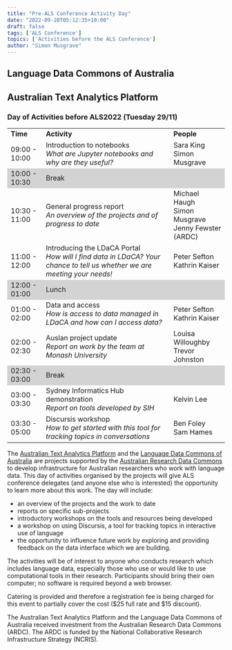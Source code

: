 ```yaml
---
title: "Pre-ALS Conference Activity Day"
date: "2022-09-20T05:12:35+10:00"
draft: false
tags: ['ALS Conference']
topics: ['Activities before the ALS Conference']
author: "Simon Musgrave"
---
```

## Language Data Commons of Australia
## Australian Text Analytics Platform

### Day of Activities before ALS2022 (Tuesday 29/11)

<table>
<tr><td><b>Time</b></td><td><b>Activity</b></td><td><b>People</b></td></tr>
<tr><td>09:00 - 10:00</td><td>Introduction to notebooks<br><i>What are Jupyter notebooks and why are they useful?</i>
</td><td>Sara King<br>Simon Musgrave</td></tr>
<tr bgcolor = 'LightGray'><td>10:00 - 10:30</td><td>Break</td><td></td></tr>
<tr><td>10:30 - 11:00</td><td>General progress report<br><i>An overview of the projects and of progress to date</i>
</td><td>Michael Haugh<br>Simon Musgrave<br>Jenny Fewster (ARDC)</td></tr>
<tr><td>11:00 - 12:00</td><td>Introducing the LDaCA Portal<br><i>How will I find data in LDaCA? Your chance to tell us whether we are meeting your needs!</i></td><td>Peter Sefton<br>Kathrin Kaiser</td></tr>
<tr bgcolor = 'LightGray'><td>12:00 - 01:00</td><td>Lunch</td><td></td></tr>
<tr><td>01:00 - 02:00</td><td>Data and access<br><i>How is access to data managed in LDaCA and how can I access data?</i>
</td><td>Peter Sefton<br>Kathrin Kaiser</td></tr>
<tr><td>02:00 - 02:30</td><td>Auslan project update<br><i>Report on work by the team at Monash University</i>
</td><td>Louisa Willoughby<br>Trevor Johnston</td></tr>
<tr bgcolor = 'LightGray'><td>02:30 - 03:00</td><td>Break</td><td></td></tr>
<tr><td>03:00 - 03:30</td><td>Sydney Informatics Hub demonstration<br><i>Report on tools developed by SIH</i>
</td><td>Kelvin Lee</td></tr>
<tr><td>03:30 - 05:00</td><td>Discursis workshop<br><i>How to get started with this tool for tracking topics in conversations </td><td>Ben Foley<br>Sam Hames</td></tr></i>
</table>

The [Australian Text Analytics Platform](https://www.atap.edu.au/) and the [Language Data Commons of Australia](https://www.ldaca.edu.au/) are projects supported by the [Australian Research Data Commons](https://www.ardc.edu.au) to develop infrastructure for Australian researchers who work with language data. This day of activities organised by the projects will give ALS conference delegates (and anyone else who is interested) the opportunity to learn more about this work. The day will include:
 - an overview of the projects and the work to date
 - reports on specific sub-projects
- introductory workshops on the tools and resources being developed
- a workshop on using Discursis, a tool for tracking topics in interactive use of language
- the opportunity to influence future work by exploring and providing feedback on the data interface which we are building.

The activities will be of interest to anyone who conducts research which includes language data, especially those who use or would like to use computational tools in their research. Participants should bring their own computer; no software is required beyond a web browser.

Catering is provided and therefore a registration fee is being charged for this event to partially cover the cost ($25 full rate and $15 discount).


The Australian Text Analytics Platform and the Language Data Commons of Australia received investment from the Australian Research Data Commons (ARDC). The ARDC is funded by the National Collaborative Research Infrastructure Strategy (NCRIS).





